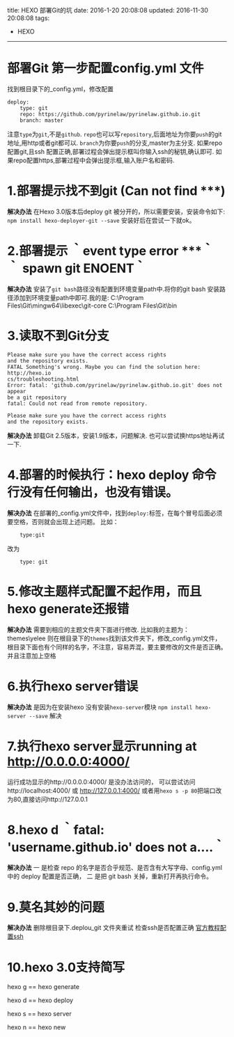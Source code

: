 title: HEXO 部署Git的坑
date: 2016-1-20 20:08:08
updated: 2016-11-30 20:08:08
tags:
- HEXO
---

# 部署Git 第一步配置config.yml 文件
找到根目录下的_config.yml，修改配置
```
deploy:
    type: git
    repo: https://github.com/pyrinelaw/pyrinelaw.github.io.git
    branch: master
```
注意`type`为`git`,不是`github`.
`repo`也可以写`repository`,后面地址为你要`push`的git地址,用http或者git都可以.
`branch`为你要`push`的分支,master为主分支.
如果repo配置git,且ssh 配置正确,部署过程会弹出提示框叫你输入ssh的秘钥,确认即可.
如果repo配置https,部署过程中会弹出提示框,输入账户名和密码.

# 1.部署提示找不到git (Can not find ***)
**解决办法**
在Hexo 3.0版本后deploy git 被分开的，所以需要安装，安装命令如下:
`npm install hexo-deployer-git --save`
安装好后在尝试一下就ok。

<!--more-->

# 2.部署提示 ｀event type error ***｀ ｀ spawn git ENOENT｀ 
**解决办法**
安装了`git bash`路径没有配置到环境变量path中.将你的git bash 安装路径添加到环境变量path中即可.我的是:
C:\Program Files\Git\mingw64\libexec\git-core
C:\Program Files\Git\bin

# 3.读取不到Git分支
```
Please make sure you have the correct access rights
and the repository exists.
FATAL Something's wrong. Maybe you can find the solution here: http://hexo.io
cs/troubleshooting.html
Error: fatal: 'github.com/pyrinelaw/pyrinelaw.github.io.git' does not appear
be a git repository
fatal: Could not read from remote repository.

Please make sure you have the correct access rights
and the repository exists.
```
**解决办法**
卸载Git 2.5版本，安装1.9版本，问题解决.
也可以尝试换https地址再试一下.

# 4.部署的时候执行：hexo  deploy 命令行没有任何输出，也没有错误。 
**解决办法**
在部署的_config.yml文件中，找到`deploy:`标签，在每个冒号后面必须要空格，否则就会出现上述问题。
比如：
```
    type:git
```
改为
```
    type: git
```

# 5.修改主题样式配置不起作用，而且hexo  generate还报错 
**解决办法**
需要到相应的主题文件夹下面进行修改.
比如我的主题为：themes\yelee 则在根目录下的`themes`找到该文件夹下，修改_config.yml文件，根目录下面也有个同样的名字，不注意，容易弄混，要主要修改的文件是否正确。并且注意加上空格

# 6.执行hexo server错误
**解决办法**
是因为在安装hexo 没有安装`hexo-server`模块
`npm install hexo-server --save` 解决

# 7.执行hexo server显示running at http://0.0.0.0:4000/ 
运行成功显示的http://0.0.0.0:4000/ 是没办法访问的，
可以尝试访问 http://localhost:4000/ 或 http://127.0.0.1:4000/
或者用`hexo s -p 80`把端口改为80,直接访问http://127.0.0.1

# 8.hexo d  ｀fatal: 'username.github.io' does not a....｀
**解决办法**
一 是检查 repo 的名字是否合乎规范、是否含有大写字母、config.yml 中的 deploy 配置是否正确，
二 是把 git bash 关掉，重新打开再执行命令。

# 9.莫名其妙的问题
**解决办法**
删除根目录下.deplou_git 文件夹重试
检查ssh是否配置正确
[官方教程配置ssh](https://help.github.com/articles/generating-an-ssh-key/)

# 10.hexo 3.0支持简写

hexo g ==  hexo generate

hexo d ==  hexo deploy

hexo s ==  hexo server

hexo n ==  hexo new

